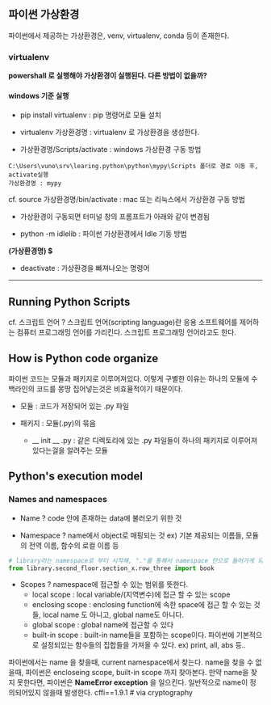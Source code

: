 ## 파이썬 가상환경

파이썬에서 제공하는 가상환경은, venv, virtualenv, conda 등이 존재한다.

### virtualenv

**powershall 로 실행해야 가상환경이 실행된다. 다른 방법이 없을까?**

#### windows 기준 실행

* pip install virtualenv : pip 명령어로 모듈 설치

* virtualenv 가상환경명 : virtualenv 로 가상환경을 생성한다.

* 가상환경명/Scripts/activate : windows 가상환경 구동 방법
```
C:\Users\vuno\srv\learing.python\python\mypy\Scripts 폴더로 경로 이동 후, activate실행
가상환경명 : mypy
```

cf. source 가상환경명/bin/activate : mac 또는 리눅스에서 가상환경 구동 방법

* 가상환경이 구동되면 터미널 창의 프롬프트가 아래와 같이 변경됨

* python -m idlelib : 파이썬 가상환경에서 ldle 기동 방법

**(가상환경명) $**

* deactivate : 가상환경을 빠져나오는 명령어

----
## Running Python Scripts

cf. 스크립트 언어 ? 스크립트 언어(scripting language)란 응용 소프트웨어를 제어하는 컴퓨터 프로그래밍 언어를 가리킨다. 스크립트 프로그래밍 언어라고도 한다.

## How is Python code organize

파이썬 코드는 모듈과 패키지로 이루어져있다. 이렇게 구별한 이유는 하나의 모듈에 수백라인의 코드를 몽땅 집어넣는것은 비효율적이기 때문이다.

* 모듈 : 코드가 저장되어 있는 .py 파일 

* 패키지 : 모듈(.py)의 묶음
  * __ init __ .py : 같은 디렉토리에 있는 .py 파일들이 하나의 패키지로 이루어져 있다는걸을 알려주는 모듈


## Python's execution model

### Names and namespaces

* Name ? code 안에 존재하는 data에 불러오기 위한 것

* Namespace ? name에서 object로 매핑되는 것 ex) 기본 제공되는 이름들, 모듈의 전역 이름, 함수의 로컬 이름 등

```python
# library라는 namespace로 부터 시작해, "."를 통해서 namespace 안으로 들어가게 되어 끝내 name인 book을 찾는다.
from library.second_floor.section_x.row_three import book
```

* Scopes ? namespace에 접근할 수 있는 범위를 뜻한다.
  * local scope : local variable/(지역변수)에 접근 할 수 있는 scope
  * enclosing scope : enclosing function에 속한 space에 접근 할 수 있는 것들, local name 도 아니고, global name도 아니다.
  * global scope : global name에 접근할 수 있다
  * built-in scope : built-in name들을 포함하는 scope이다. 파이썬에 기본적으로 설정되있는 함수들의 집합들을 가져올 수 있다. 
  ex) print, all, abs 등..
  
파이썬에서는 name 을 찾을때, current namespace에서 찾는다. name을 찾을 수 없을때, 파이썬은 encloseing scope, built-in scope 까지 찾아본다.
만약 name을 찾지 못한다면, 파이썬은 **NameError exception** 을 일으킨다. 일반적으로 name이 정의되어있지 않을때 발생한다.
cffi==1.9.1               # via cryptography

